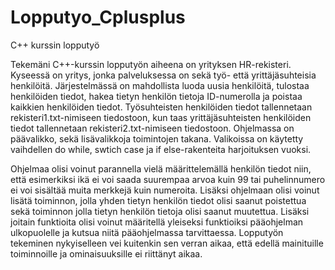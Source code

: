 # Lopputyo_Cplusplus
C++ kurssin lopputyö

Tekemäni C++-kurssin lopputyön aiheena on yrityksen HR-rekisteri. Kyseessä on yritys, jonka palveluksessa on sekä työ- että yrittäjäsuhteisia henkilöitä.
Järjestelmässä on mahdollista luoda uusia henkilöitä, tulostaa henkilöiden tiedot, hakea tietyn henkilön tietoja ID-numerolla ja poistaa kaikkien henkilöiden tiedot. 
Työsuhteisten henkilöiden tiedot tallennetaan rekisteri1.txt-nimiseen tiedostoon, kun taas yrittäjäsuhteisten henkilöiden tiedot tallennetaan rekisteri2.txt-nimiseen
tiedostoon. Ohjelmassa on päävalikko, sekä lisävalikkoja toimintojen takana. Valikoissa on käytetty vaihdellen do while, swtich case ja if else-rakenteita 
harjoituksen vuoksi.

Ohjelmaa olisi voinut parannella vielä määrittelemällä henkilön tiedot niin, että esimerkiksi ikä ei voi saada suurempaa arvoa kuin 99 tai puhelinnumero ei voi sisältää 
muita merkkejä kuin numeroita. Lisäksi ohjelmaan olisi voinut lisätä toiminnon, jolla yhden tietyn henkilön tiedot olisi saanut poistettua sekä toiminnon jolla tietyn 
henkilön tietoja olisi saanut muutettua. Lisäksi joitain funktioita olisi voinut määritellä yleiseksi funktioiksi pääohjelman ulkopuolelle ja kutsua niitä 
pääohjelmassa tarvittaessa. Lopputyön tekeminen nykyiselleen vei kuitenkin sen verran aikaa, että edellä mainituille toiminnoille ja ominaisuuksille ei riittänyt aikaa. 
